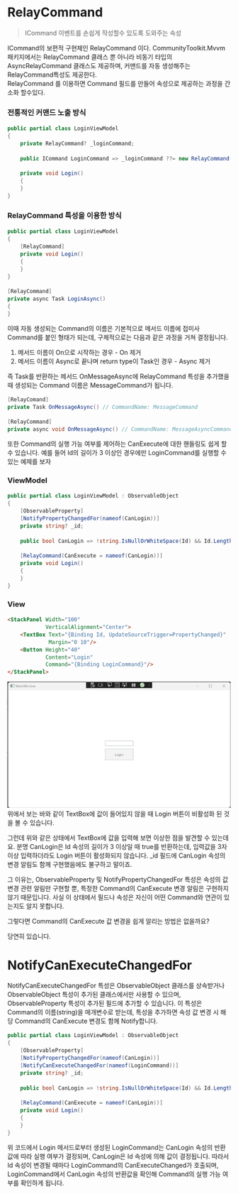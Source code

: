# RelayCommand
> ICommand 이벤트를 손쉽게 작성할수 있도록 도와주는 속성

ICommand의 보편적 구현체인 RelayCommand 이다. CommunityToolkit.Mvvm 패키지에서는 RelayCommand 클래스 뿐 아니라 비동기 타입의 AsyncRelayCommand 클래스도 제공하며, 커맨드를 자동 생성해주는 RelayCommand특성도 제공한다.  
RelayCommand 를 이용하면 Command 필드를 만들어 속성으로 제공하는 과정을 간소화 할수있다.
### 전통적인 커맨드 노출 방식
```c#
public partial class LoginViewModel
{
	private RelayCommand? _loginCommand;

	public ICommand LoginCommand => _loginCommand ??= new RelayCommand(Login);

	private void Login()
	{
	}
}
```
### RelayCommand 특성을 이용한 방식
```c#
public partial class LoginViewModel
{
	[RelayCommand]
	private void Login()
	{
	}
}

[RelayCommand]
private async Task LoginAsync()
{
}
```
이때 자동 생성되는 Command의 이름은 기본적으로 메서드 이름에 접미사 Command를 붙인 형태가 되는데, 구체적으로는 다음과 같은 과정을 거쳐 결정됩니다.
1. 메서드 이름이 On으로 시작하는 경우 - On 제거
2. 메서드 이름이 Async로 끝나며 return type이 Task인 경우 - Async 제거

즉 Task를 반환하는 메서드 OnMessageAsync에 RelayCommand 특성을 추가했을 때 생성되는 Command 이름은 MessageCommand가 됩니다.
```c#
[RelayComand]
private Task OnMessageAsync() // CommandName: MessageCommand

[RelayCommand]
private async void OnMessageAsync() // CommandName: MessageAsyncCommand
```
또한 Command의 실행 가능 여부를 제어하는 CanExecute에 대한 핸들링도 쉽게 할 수 있습니다. 예를 들어 Id의 길이가 3 이상인 경우에만 LoginCommand를 실행할 수 있는 예제를 보자
### ViewModel
```c#
public partial class LoginViewModel : ObservableObject
{
	[ObservableProperty]
	[NotifyPropertyChangedFor(nameof(CanLogin))]
	private string? _id;

	public bool CanLogin => !string.IsNullOrWhiteSpace(Id) && Id.Length >= 3;

	[RelayCommand(CanExecute = nameof(CanLogin))]
	private void Login()
	{
	}
}
```
### View
```html
<StackPanel Width="100"
			VerticalAlignment="Center">
	<TextBox Text="{Binding Id, UpdateSourceTrigger=PropertyChanged}"
			 Margin="0 10"/>
	<Button Height="40"
			Content="Login"
			Command="{Binding LoginCommand}"/>
</StackPanel>
```
![Example](/wpf/CommunityToolkitMVVM/RelayCommand.png)
위에서 보는 바와 같이 TextBox에 값이 들어있지 않을 때 Login 버튼이 비활성화 된 것을 볼 수 있습니다.

그런데 위와 같은 상태에서 TextBox에 값을 입력해 보면 이상한 점을 발견할 수 있는데요. 분명 CanLogin은 Id 속성의 길이가 3 이상일 때 true를 반환하는데, 입력값을 3자 이상 입력하더라도 Login 버튼이 활성화되지 않습니다. _id 필드에 CanLogin 속성의 변경 알림도 함께 구현했음에도 불구하고 말이죠.

그 이유는, ObservableProperty 및 NotifyPropertyChangedFor 특성은 속성의 값 변경 관련 알림만 구현할 뿐, 특정한 Command의 CanExecute 변경 알림은 구현하지 않기 때문입니다. 사실 이 상태에서 필드나 속성은 자신이 어떤 Command와 연관이 있는지도 알지 못합니다.

그렇다면 Command의 CanExecute 값 변경을 쉽게 알리는 방법은 없을까요?

당연히 있습니다.

# NotifyCanExecuteChangedFor
NotifyCanExecuteChangedFor 특성은 ObservableObject 클래스를 상속받거나 ObservableObject 특성이 추가된 클래스에서만 사용할 수 있으며, ObservableProperty 특성이 추가된 필드에 추가할 수 있습니다. 이 특성은 Command의 이름(string)을 매개변수로 받는데, 특성을 추가하면 속성 값 변경 시 해당 Command의 CanExecute 변경도 함께 Notify합니다.
```c#
public partial class LoginViewModel : ObservableObject
{
	[ObservableProperty]
	[NotifyPropertyChangedFor(nameof(CanLogin))]
	[NotifyCanExecuteChangedFor(nameof(LoginCommand))]
	private string? _id;

	public bool CanLogin => !string.IsNullOrWhiteSpace(Id) && Id.Length >= 3;

	[RelayCommand(CanExecute = nameof(CanLogin))]
	private void Login()
	{
	}
}
```
위 코드에서 Login 메서드로부터 생성된 LoginCommand는 CanLogin 속성의 반환값에 따라 실행 여부가 결정되며, CanLogin은 Id 속성에 의해 값이 결정됩니다. 따라서 Id 속성이 변경될 때마다 LoginCommand의 CanExecuteChanged가 호출되며, LoginCommand에서 CanLogin 속성의 반환값을 확인해 Command의 실행 가능 여부를 확인하게 됩니다.
